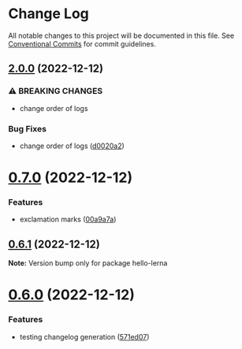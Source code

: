 # Change Log

All notable changes to this project will be documented in this file.
See [Conventional Commits](https://conventionalcommits.org) for commit guidelines.

## [2.0.0](https://github.com/humodz/lerna-typescript-example/compare/v1.0.0...v2.0.0) (2022-12-12)


### ⚠ BREAKING CHANGES

* change order of logs

### Bug Fixes

* change order of logs ([d0020a2](https://github.com/humodz/lerna-typescript-example/commit/d0020a2f220379e1fa9979603051d4c715af87bf))



# [0.7.0](https://github.com/humodz/lerna-typescript-example/compare/v0.6.1...v0.7.0) (2022-12-12)


### Features

* exclamation marks ([00a9a7a](https://github.com/humodz/lerna-typescript-example/commit/00a9a7a770b984783ddc118448fdfa263332e0e6))





## [0.6.1](https://github.com/humodz/lerna-typescript-example/compare/v0.6.0...v0.6.1) (2022-12-12)

**Note:** Version bump only for package hello-lerna





# [0.6.0](https://github.com/humodz/lerna-typescript-example/compare/v0.5.0...v0.6.0) (2022-12-12)


### Features

* testing changelog generation ([571ed07](https://github.com/humodz/lerna-typescript-example/commit/571ed07da0996f451f6f0ca58096b8e4dec04bc8))
